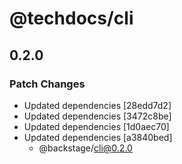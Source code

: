 # @techdocs/cli

## 0.2.0
### Patch Changes

- Updated dependencies [28edd7d2]
- Updated dependencies [3472c8be]
- Updated dependencies [1d0aec70]
- Updated dependencies [a3840bed]
  - @backstage/cli@0.2.0
